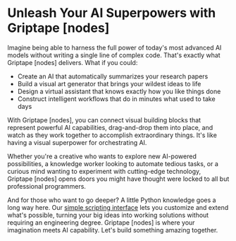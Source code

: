 # Unleash Your AI Superpowers with Griptape [nodes]

Imagine being able to harness the full power of today's most advanced AI models without writing a single line of complex code. That's exactly what Griptape [nodes] delivers.
What if you could:

- Create an AI that automatically summarizes your research papers
- Build a visual art generator that brings your wildest ideas to life
- Design a virtual assistant that knows exactly how you like things done
- Construct intelligent workflows that do in minutes what used to take days

With Griptape [nodes], you can connect visual building blocks that represent powerful AI capabilities, drag-and-drop them into place, and watch as they work together to accomplish extraordinary things. It's like having a visual superpower for orchestrating AI.

Whether you're a creative who wants to explore new AI-powered possibilities, a knowledge worker looking to automate tedious tasks, or a curious mind wanting to experiment with cutting-edge technology, Griptape [nodes] opens doors you might have thought were locked to all but professional programmers.

And for those who want to go deeper? A little Python knowledge goes a long way here. Our [simple scripting interface](reference/retained_mode.md) lets you customize and extend what's possible, turning your big ideas into working solutions without requiring an engineering degree.
Griptape [nodes] is where your imagination meets AI capability. Let's build something amazing together.

